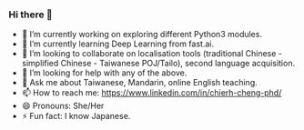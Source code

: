 ### Hi there 👋

- 🔭 I’m currently working on exploring different Python3 modules.
- 🌱 I’m currently learning Deep Learning from fast.ai.
- 👯 I’m looking to collaborate on localisation tools (traditional Chinese - simplified Chinese - Taiwanese POJ/Tailo), second language acquisition.
- 🤔 I’m looking for help with any of the above.
- 💬 Ask me about Taiwanese, Mandarin, online English teaching. 
- 📫 How to reach me: https://www.linkedin.com/in/chierh-cheng-phd/
- 😄 Pronouns: She/Her
- ⚡ Fun fact: I know Japanese.
